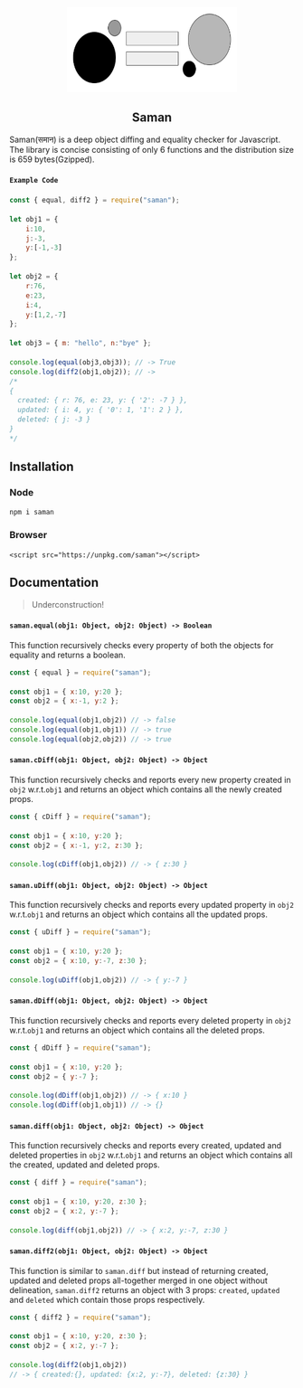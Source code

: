 <div align="center">
<img src="./static/saman.png" height="150em" width="300em"/>

## Saman

</div>

Saman(समान) is a deep object diffing and equality checker for Javascript. The library is concise consisting of only 6 functions and the distribution size is 659 bytes(Gzipped). 

#### `Example Code`
```javascript
const { equal, diff2 } = require("saman");

let obj1 = {
    i:10,
    j:-3,
    y:[-1,-3]
};

let obj2 = {
    r:76,
    e:23,
    i:4,
    y:[1,2,-7]
};

let obj3 = { m: "hello", n:"bye" };

console.log(equal(obj3,obj3)); // -> True
console.log(diff2(obj1,obj2)); // ->
/*
{
  created: { r: 76, e: 23, y: { '2': -7 } },
  updated: { i: 4, y: { '0': 1, '1': 2 } },
  deleted: { j: -3 }
} 
*/
```

## Installation

### Node
```
npm i saman
```
### Browser
```
<script src="https://unpkg.com/saman"></script>
```

## Documentation
> Underconstruction!

#### `saman.equal(obj1: Object, obj2: Object) -> Boolean`
This function recursively checks every property of both the objects for equality and returns a boolean.

```javascript
const { equal } = require("saman");

const obj1 = { x:10, y:20 };
const obj2 = { x:-1, y:2 };

console.log(equal(obj1,obj2)) // -> false
console.log(equal(obj1,obj1)) // -> true
console.log(equal(obj2,obj2)) // -> true
```

#### `saman.cDiff(obj1: Object, obj2: Object) -> Object`
This function recursively checks and reports every new property created in `obj2` w.r.t.`obj1` and returns an object which contains all the newly created props.

```javascript
const { cDiff } = require("saman");

const obj1 = { x:10, y:20 };
const obj2 = { x:-1, y:2, z:30 };

console.log(cDiff(obj1,obj2)) // -> { z:30 }
```

#### `saman.uDiff(obj1: Object, obj2: Object) -> Object`
This function recursively checks and reports every updated property in `obj2` w.r.t.`obj1` and returns an object which contains all the updated props.

```javascript
const { uDiff } = require("saman");

const obj1 = { x:10, y:20 };
const obj2 = { x:10, y:-7, z:30 };

console.log(uDiff(obj1,obj2)) // -> { y:-7 }
```

#### `saman.dDiff(obj1: Object, obj2: Object) -> Object`
This function recursively checks and reports every deleted property in `obj2` w.r.t.`obj1` and returns an object which contains all the deleted  props.

```javascript
const { dDiff } = require("saman");

const obj1 = { x:10, y:20 };
const obj2 = { y:-7 };

console.log(dDiff(obj1,obj2)) // -> { x:10 }
console.log(dDiff(obj1,obj1)) // -> {}
```

#### `saman.diff(obj1: Object, obj2: Object) -> Object`
This function recursively checks and reports every created, updated and deleted properties in `obj2` w.r.t.`obj1` and returns an object which contains all the created, updated and deleted props.

```javascript
const { diff } = require("saman");

const obj1 = { x:10, y:20, z:30 };
const obj2 = { x:2, y:-7 };

console.log(diff(obj1,obj2)) // -> { x:2, y:-7, z:30 }
```

#### `saman.diff2(obj1: Object, obj2: Object) -> Object`
This function is similar to `saman.diff` but instead of returning created, updated and deleted props all-together merged in one object without delineation, `saman.diff2` returns an object with 3 props: `created`, `updated` and `deleted` which contain those props respectively.

```javascript
const { diff2 } = require("saman");

const obj1 = { x:10, y:20, z:30 };
const obj2 = { x:2, y:-7 };

console.log(diff2(obj1,obj2)) 
// -> { created:{}, updated: {x:2, y:-7}, deleted: {z:30} }
```
